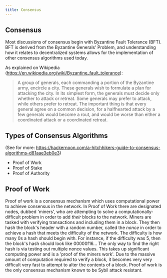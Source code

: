 ```yaml
---
title: Consensus
---
```


## Consensus
Most discussions of consensus begin with Byzantine Fault Tolerance (BFT). BFT is derived from the Byzantine Generals' Problem, and understanding how it relates to decentralized systems allows for the implementation of other consensus algorithms used today.

As explained on Wikipedia (https://en.wikipedia.org/wiki/Byzantine_fault_tolerance):

>A group of generals, each commanding a portion of the Byzantine army, encircle a city. These generals wish to formulate a plan for attacking the city. In its simplest form, the generals must decide only whether to attack or retreat. Some generals may prefer to attack, while others prefer to retreat. The important thing is that every general agree on a common decision, for a halfhearted attack by a few generals would become a rout, and would be worse than either a coordinated attack or a coordinated retreat.


## Types of Consensus Algorithms 
(See for more: https://hackernoon.com/a-hitchhikers-guide-to-consensus-algorithms-d81aae3eb0e3)

- Proof of Work
- Proof of Stake
- Proof of Authority 

## Proof of Work
Proof of work is a consensus mechanism which uses computational power to achieve consensus in the network. In Proof of Work there are designated nodes, dubbed 'miners', who are attempting to solve a computationally-difficult problem in order to add *their* blocks to the network. 
Miners are tasked with verifying transactions and including them in a block. They then hash the block's header with a random number, called the *nonce* in order to achieve a hash that meets the difficulty of the network. The difficulty is how many 0s a hash should begin with. For instance, if the difficulty was 5, then the block's hash should look like 00000f16...
The only way to find the right hash is via testing out multiple nonce values. This takes up significant computing power and is a 'proof of the miners work'. Due to the massive amount of computation required to verify a block, it becomes very very difficult very fast to attempt to alter the contents of a block. Proof of work is the only consensus mechanism known to be Sybil attack resistant.

